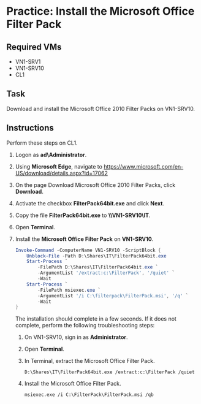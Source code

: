 # Practice: Install the Microsoft Office Filter Pack

## Required VMs

* VN1-SRV1
* VN1-SRV10
* CL1

## Task

Download and install the Microsoft Office 2010 Filter Packs on VN1-SRV10.

## Instructions

Perform these steps on CL1.

1. Logon as **ad\Administrator**.
1. Using **Microsoft Edge**, navigate to <https://www.microsoft.com/en-US/download/details.aspx?id=17062>
1. On the page Download Microsoft Office 2010 Filter Packs, click **Download**.
1. Activate the checkbox **FilterPack64bit.exe** and click **Next**.
1. Copy the file **FilterPack64bit.exe** to **\\\\VN1-SRV10\\IT**.
1. Open **Terminal**.
1. Install the **Microsoft Office Filter Pack** on **VN1-SRV10**.

    ````powershell
    Invoke-Command -ComputerName VN1-SRV10 -ScriptBlock {
        Unblock-File -Path D:\Shares\IT\FilterPack64bit.exe 
        Start-Process `
            -FilePath D:\Shares\IT\FilterPack64bit.exe `
            -ArgumentList '/extract:c:\FilterPack', '/quiet' `
            -Wait
        Start-Process `
            -FilePath msiexec.exe `
            -ArgumentList '/i C:\filterpack\FilterPack.msi', '/q' `
            -Wait
    }
    ````

    The installation should complete in a few seconds. If it does not complete, perform the following troubleshooting steps:

    1. On VN1-SRV10, sign in as **Administrator**.
    1. Open **Terminal**.
    1. In Terminal, extract the Microsoft Office Filter Pack.

        ````shell
        D:\Shares\IT\FilterPack64bit.exe /extract:c:\FilterPack /quiet
        `````

    1. Install the Microsoft Office Filter Pack.

        ````shell
        msiexec.exe /i C:\FilterPack\FilterPack.msi /qb
        ````
